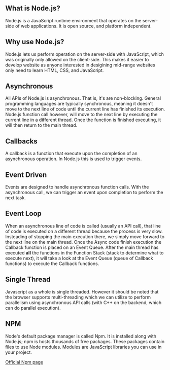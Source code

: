 ## What is Node.js?
Node.js is a JavaScript runtime environment that operates on the server-side of web applications. It is open source, and platform independent.

## Why use Node.js?
Node.js lets us perform operation on the server-side with JavaScript, which was originally only allowed on the client-side. This makes it easier to develop website as anyone interested in desigining mid-range websites only need to learn HTML, CSS, and JavaScript.

## Asynchronous
All APIs of Node.js is asynchronous. That is, it's are non-blocking. General programming languages are typically synchronous, meaning it doesn't move to the next line of code until the current line has finished its execution. Node.js function call however, will move to the next line by executing the current line in a different thread. Once the function is finished executing, it will then return to the main thread.

## Callbacks
A callback is a function that execute upon the completion of an asynchronous operation. In Node.js this is used to trigger events.

## Event Driven
Events are designed to handle asynchronous function calls. With the asynchronous call, we can trigger an event upon completion to perform the next task.

## Event Loop
When an asynchronous line of code is called (usually an API call), that line of code is executed on a different thread because the process is very slow. Insteading of stopping the main execution there, we simply move forward to the next line on the main thread. Once the Async code finish execution the Callback function is placed on an Event Queue. After the main thread has executed **all** the functions in the Function Stack (stack to determine what to execute next), it will take a look at the Event Queue (queue of Callback functions) to execute the Callback functions.


## Single Thread
Javascript as a whole is single threaded. However it should be noted that the browser supports multi-threading which we can utilize to perform parallelism using asynchronous API calls (with C++ on the backend, which can do parallel execution).

## NPM
Node's default package manager is called Npm. It is installed along with Node.js; npm is hosts thousands of free packages. These packages contain files to use Node modules. Modules are JavaScript libraries you can use in your project.

[Official Npm page](https://www.npmjs.com/)
